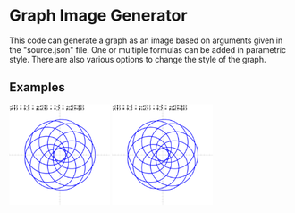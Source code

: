 # Graph Image Generator

This code can generate a graph as an image based on arguments given in the "source.json" file. One or multiple formulas can be added in parametric style. There are also various options to change the style of the graph.

## Examples

<img src="https://raw.githubusercontent.com/PurpleStripedUnicorn/Graph-Image-Generator/master/examples/007.png" width="180" />

<img src="https://raw.githubusercontent.com/PurpleStripedUnicorn/Graph-Image-Generator/master/examples/007.png" width="180" />
